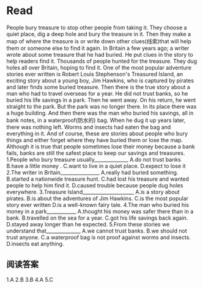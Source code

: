 # Read
People bury treasure to stop other people from taking it. They choose a quiet place, dig a deep hole and bury the treasure in it. Then they make a map of where the treasure is or write down other clues(线索)that will help them or someone else to find it again.
In Britain a few years ago; a writer wrote about some treasure that he had buried. He put clues in the story to help readers find it. Thousands of people hunted for the treasure. They dug holes all over Britain, hoping to find it.
One of the most popular adventure stories ever written is Robert Louis Stephenson's Treasured Island, an exciting story about a young boy, Jim Hawkins, who is captured by pirates and later finds some buried treasure.
Then there is the true story about a man who had to travel overseas for a year. He did not trust banks, so he buried his life savings in a park. Then he went away. On his return, he went straight to the park. But the park was no longer there. In its place there was a huge building.
And then there was the man who buried his savings, all in bank notes, in a waterproof(防水的) bag. When he dug it up years later, there was nothing left. Worms and insects had eaten the bag and everything in it.
And of course, these are stories about people who bury things and either forget where they have buried them or lose the map.
Although it is true that people sometimes lose their money because a bank fails, banks are still the safest place to keep our savings and treasures.
1.People who bury treasure usually______________
A.do not trust banks
B.have a little money .
C.want to live in a quiet place.
D.expect to lose it
2.The writer in Britain________________
A.really had buried something.
B.started a nationwide treasure hunt.
C.had lost his treasure and wanted people to help him find it.
D.caused trouble because people dug holes everywhere.
3.Treasure Island_____________________
A.is a story about pirates.
B.is about the adventures of Jim Hawkins.
C.is the most popular story ever written
D.is a well-known fairy tale.
4.The man who buried his money in a park____________
A.thought his money was safer there than in a bank.
B.travelled on the sea for a year.
C.got his life savings back again.
D.stayed away longer than he expected.
5.From these stories we understand that______________
A.we cannot trust banks.
B.we should not trust anyone.
C.a waterproof bag is not proof against worms and insects.
D.insects eat anything.
## 阅读答案
1.A
2.B
3.B
4.A
5.C
